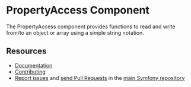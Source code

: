 PropertyAccess Component
========================

The PropertyAccess component provides functions to read and write from/to an
object or array using a simple string notation.

Resources
---------

 * [Documentation](https://symfony.com/doc/current/components/property_access.html)
 * [Contributing](https://symfony.com/doc/current/contributing/index.html)
 * [Report issues](https://github.com/symfony/symfony/issues) and
   [send Pull Requests](https://github.com/symfony/symfony/pulls)
   in the [main Symfony repository](https://github.com/symfony/symfony)
